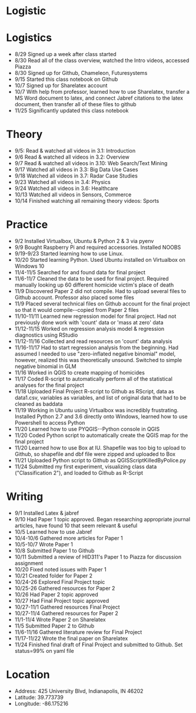 # Logistic

# Logistics

* 8/29 Signed up a week after class started
* 8/30 Read all of the class overview, watched the Intro videos, accessed Piazza
* 8/30 Signed up for Github, Chameleon, Futuresystems
* 9/15 Started this class notebook on Github
* 10/7 Signed up for Sharelatex account
* 10/7 With help from professor, learned how to use Sharelatex, transfer a MS Word document to latex, and connect Jabref citations to the latex document, then transfer all of these files to github
* 11/25 Significantly updated this class notebook

# Theory

* 9/5: Read & watched all videos in 3.1: Introduction
* 9/6 Read & watched all videos in 3.2: Overview
* 9/7 Read & watched all videos in 3.10: Web Search/Text Mining
* 9/17 Watched all videos in 3.3: Big Data Use Cases
* 9/18 Watched all videos in 3.7: Radar Case Studies
* 9/23 Watched all videos in 3.4: Physics
* 9/24 Watched all videos in 3.6: Healthcare
* 10/13 Watched all videos in Sensors, Commerce
* 10/14 Finished watching all remaining theory videos: Sports

# Practice

* 9/2 Installed Virtualbox, Ubuntu & Python 2 & 3 via pyenv
* 9/9 Bought Raspberry Pi and required accessories.  Installed NOOBS
* 9/19-9/23 Started learning how to use Linux.  
* 10/20 Started learning Python.  Used Ubuntu installed on Virtualbox on Windows 10
* 11/4-11/5 Searched for and found data for final project
* 11/6-11/7 Cleaned the data to be used for final project.  Required manually looking up 60 different homicide victim's place of death
* 11/9 Discovered Paper 2 did not compile.  Had to upload several files to Github account.  Professor also placed some files
* 11/9 Placed several technical files on Github account for the final project so that it would compile--copied from Paper 2 files
* 11/10-11/11 Learned new regression model for final project.  Had not previously done work with 'count' data or 'mass at zero' data
* 11/12-11/15 Worked on regression analysis model & regression diagnostics using RStudio
* 11/12-11/16 Collected and read resources on 'count' data analysis
* 11/16-11/17 Had to start regression analysis from the beginning. Had assumed I needed to use "zero-inflated negative binomial" model, however, realized this was theoretically unsound.  Switched to simple negative binomial in GLM
* 11/16 Worked in QGIS to create mapping of homicides
* 11/17 Coded R-script to automatically perform all of the statistical analyses for the final project
* 11/18 Uploaded Final Project R-script to Github as RScript, data as data1.csv, variables as variables, and list of original data that had to be cleaned as baddata 
* 11/19 Working in Ubuntu using Virtualbox was incredibly frustrating.  Installed Python 2.7 and 3.6 directly onto Windows, learned how to use Powershell to access Python
* 11/20 Learned how to use PYQGIS--Python console in QGIS
* 11/20 Coded Python script to automatically create the QGIS map for the final project
* 11/20 Learned how to use Box at IU.  Shapefile was too big to upload to Github, so shapefile and dbf file were zipped and uploaded to Box
* 11/21 Uploaded Python script to Github as QGISScriptKilledByPolice.py
* 11/24 Submitted my first experiment, visualizing class data ("Classification 2"), and loaded to Github as R-Script

# Writing

* 9/1 Installed Latex & jabref
* 9/10 Had Paper 1 topic approved.  Began researching appropriate journal articles, have found 10 that seem relevant & useful
* 10/5 Learned how to use Jabref
* 10/4-10/6 Gathered more articles for Paper 1
* 10/5-10/7 Wrote Paper 1
* 10/8 Submitted Paper 1 to Github
* 10/11 Submitted a review of HID311's Paper 1 to Piazza for discussion assignment
* 10/20 Fixed noted issues with Paper 1
* 10/21 Created folder for Paper 2
* 10/24-26  Explored Final Project topic 
* 10/25-26  Gathered resources for Paper 2 
* 10/26 Had Paper 2 topic approved
* 10/27 Had Final Project topic approved
* 10/27-11/1 Gathered resources Final Project 
* 10/27-11/4 Gathered resources for Paper 2
* 11/1-11/4 Wrote Paper 2 on Sharelatex
* 11/5 Submitted Paper 2 to Github
* 11/6-11/16 Gathered literature review for Final Project  
* 11/17-11/22 Wrote the final paper on Sharelatex
* 11/24 Finished final draft of Final Project and submitted to Github.  Set status=99% on yaml file

# Location
* Address: 425 University Blvd, Indianapolis, IN 46202
* Latitude: 39.773739
* Longitude: -86.175216
